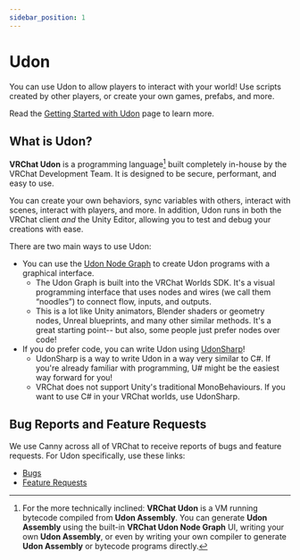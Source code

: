 ```yaml
---
sidebar_position: 1
---
```

# Udon

You can use Udon to allow players to interact with your world! Use scripts created by other players, or create your own games, prefabs, and more. 

Read the [Getting Started with Udon](/worlds/udon/getting-started-with-udon) page to learn more.
## What is Udon?
**VRChat Udon** is a programming language[^1] built completely in-house by the VRChat Development Team. It is designed to be secure, performant, and easy to use.

You can create your own behaviors, sync variables with others, interact with scenes, interact with players, and more. In addition, Udon runs in both the VRChat client *and* the Unity Editor, allowing you to test and debug your creations with ease.

There are two main ways to use Udon:
- You can use the [Udon Node Graph](/worlds/udon/graph) to create Udon programs with a graphical interface.
	- The Udon Graph is built into the VRChat Worlds SDK. It's a visual programming interface that uses nodes and wires (we call them “noodles”) to connect flow, inputs, and outputs.
	- This is a lot like Unity animators, Blender shaders or geometry nodes, Unreal blueprints, and many other similar methods. It's a great starting point-- but also, some people just prefer nodes over code!
- If you do prefer code, you can  write Udon using [UdonSharp](https://udonsharp.docs.vrchat.com/)!
	- UdonSharp is a way to write Udon in a way very similar to C#. If you're already familiar with programming, U# might be the easiest way forward for you!
	- VRChat does not support Unity's traditional MonoBehaviours. If you want to use C# in your VRChat worlds, use UdonSharp.

## Bug Reports and Feature Requests
We use Canny across all of VRChat to receive reports of bugs and feature requests. For Udon specifically, use these links:
* [Bugs](https://feedback.vrchat.com/vrchat-udon-closed-alpha-bugs)
* [Feature Requests](https://feedback.vrchat.com/vrchat-udon-closed-alpha-feedback)

[^1]: For the more technically inclined: **VRChat Udon** is a VM running bytecode compiled from **Udon Assembly**. You can generate **Udon Assembly** using the built-in **VRChat Udon Node Graph** UI, writing your own **Udon Assembly**, or even by writing your own compiler to generate **Udon Assembly** or bytecode programs directly.